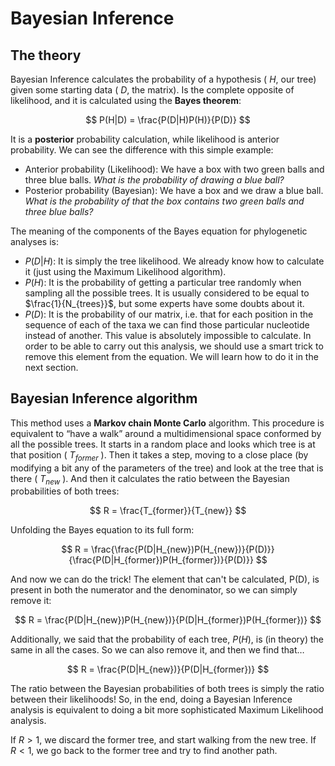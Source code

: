 # Bayesian Inference

## The theory

Bayesian Inference calculates the probability of a hypothesis ( $H$, our tree) given some starting data ( $D$, the matrix). Is the complete opposite of likelihood, and it is calculated using the **Bayes theorem**:

$$
P(H|D) = \frac{P(D|H)P(H)}{P(D)}
$$

It is a **posterior** probability calculation, while likelihood is anterior probability. We can see the difference with this simple example:

-	Anterior probability (Likelihood): We have a box with two green balls and three blue balls. *What is the probability of drawing a blue ball?*
-	Posterior probability (Bayesian): We have a box and we draw a blue ball. *What is the probability of that the box contains two green balls and three blue balls?*

The meaning of the components of the Bayes equation for phylogenetic analyses is:

-	$P(D|H)$: It is simply the tree likelihood. We already know how to calculate it (just using the Maximum Likelihood algorithm).
-	$P(H)$: It is the probability of getting a particular tree randomly when sampling all the possible trees. It is usually considered to be equal to $\frac{1}{N_{trees}}$, but some experts have some doubts about it.
-	$P(D)$: It is the probability of our matrix, i.e. that for each position in the sequence of each of the taxa we can find those particular nucleotide instead of another. This value is absolutely impossible to calculate. In order to be able to carry out this analysis, we should use a smart trick to remove this element from the equation. We will learn how to do it in the next section.

## Bayesian Inference algorithm

This method uses a **Markov chain Monte Carlo** algorithm. This procedure is equivalent to “have a walk” around a multidimensional space conformed by all the possible trees. It starts in a random place and looks which tree is at that position ( $T_{former}$ ). Then it takes a step, moving to a close place (by modifying a bit any of the parameters of the tree) and look at the tree that is there ( $T_{new}$ ). And then it calculates the ratio between the Bayesian probabilities of both trees:

$$
R = \frac{T_{former}}{T_{new}}
$$

Unfolding the Bayes equation to its full form:

$$
R = \frac{\frac{P(D|H_{new})P(H_{new})}{P(D)}}{\frac{P(D|H_{former})P(H_{former})}{P(D)}}
$$

And now we can do the trick! The element that can't be calculated, P(D), is present in both the numerator and the denominator, so we can simply remove it:

$$
R = \frac{P(D|H_{new})P(H_{new})}{P(D|H_{former})P(H_{former})}
$$

Additionally, we said that the probability of each tree, $P(H)$, is (in theory) the same in all the cases. So we can also remove it, and then we find that…

$$
R = \frac{P(D|H_{new})}{P(D|H_{former})}
$$

The ratio between the Bayesian probabilities of both trees is simply the ratio between their likelihoods! So, in the end, doing a Bayesian Inference analysis is equivalent to doing a bit more sophisticated Maximum Likelihood analysis.

If $R > 1$, we discard the former tree, and start walking from the new tree. If $R < 1$, we go back to the former tree and try to find another path.


